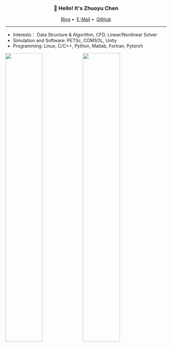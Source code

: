 <h3 align="center">👋 Hello! It's Zhuoyu Chen</h3>

<p align="center">
<a href="https://nekko.moe/">Blog</a>&nbsp;•&nbsp;
<a href="mailto:KingSann@foxmail.com">E-Mail</a>&nbsp;•&nbsp;
<a href="https://github.com/nekkomoe">GitHub</a>
</p>

---

- Interests： Data Structure & Algorithm, CFD, Linear/Nonlinear Solver
- Simulation and Software: PETSc, COMSOL, Unity
- Programming: Linux, C/C++, Python, Matlab, Fortran, Pytorch

<a href="https://github.com/KingSann"><img width="48%" src="https://github-readme-stats.vercel.app/api?username=KingSann&show_icons=true&count_private=true&hide_title=true&theme=default&hide_border=true&include_all_commits=true&disable_animations=true"><img width="48%" src="https://github-readme-stats.vercel.app/api/top-langs?username=KingSann&hide_border=true&theme=default&layout=compact&card_width=495"><br>
</a>
